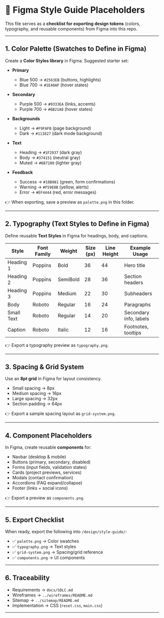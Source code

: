 # 🎨 Figma Style Guide Placeholders

This file serves as a **checklist for exporting design tokens** (colors, typography, and reusable components) from Figma into this repo.

---

## 1. Color Palette (Swatches to Define in Figma)

Create a **Color Styles library** in Figma. Suggested starter set:

- **Primary**  
  - Blue 500 → `#2563EB` (buttons, highlights)  
  - Blue 700 → `#1E40AF` (hover states)  

- **Secondary**  
  - Purple 500 → `#9333EA` (links, accents)  
  - Purple 700 → `#6B21A8` (hover states)  

- **Backgrounds**  
  - Light → `#F9FAFB` (page background)  
  - Dark → `#111827` (dark mode background)  

- **Text**  
  - Heading → `#1F2937` (dark gray)  
  - Body → `#374151` (neutral gray)  
  - Muted → `#6B7280` (lighter gray)  

- **Feedback**  
  - Success → `#10B981` (green, form confirmations)  
  - Warning → `#F59E0B` (yellow, alerts)  
  - Error → `#EF4444` (red, error messages)  

👉 When exporting, save a preview as `palette.png` in this folder.

---

## 2. Typography (Text Styles to Define in Figma)

Define reusable **Text Styles** in Figma for headings, body, and captions.

| Style        | Font Family        | Weight   | Size (px) | Line Height | Example Usage          |
|--------------|--------------------|----------|-----------|-------------|------------------------|
| Heading 1    | Poppins            | Bold     | 36        | 44          | Hero title             |
| Heading 2    | Poppins            | SemiBold | 28        | 36          | Section headers        |
| Heading 3    | Poppins            | Medium   | 22        | 30          | Subheaders             |
| Body         | Roboto             | Regular  | 16        | 24          | Paragraphs             |
| Small Text   | Roboto             | Regular  | 14        | 20          | Secondary info, labels |
| Caption      | Roboto             | Italic   | 12        | 16          | Footnotes, tooltips    |

👉 Export a typography preview as `typography.png`.

---

## 3. Spacing & Grid System

Use an **8pt grid** in Figma for layout consistency.

- Small spacing → 8px  
- Medium spacing → 16px  
- Large spacing → 32px  
- Section padding → 64px  

👉 Export a sample spacing layout as `grid-system.png`.

---

## 4. Component Placeholders

In Figma, create reusable **components** for:

- Navbar (desktop & mobile)  
- Buttons (primary, secondary, disabled)  
- Forms (input fields, validation states)  
- Cards (project previews, services)  
- Modals (contact confirmation)  
- Accordions (FAQ expand/collapse)  
- Footer (links + social icons)  

👉 Export a preview as `components.png`.

---

## 5. Export Checklist

When ready, export the following into `/design/style-guide/`:

- ✅ `palette.png` → Color swatches  
- ✅ `typography.png` → Text styles  
- ✅ `grid-system.png` → Spacing/grid reference  
- ✅ `components.png` → UI components  

---

## 6. Traceability

- Requirements → `docs/SDLC.md`  
- Wireframes → `../wireframes/README.md`  
- Sitemap → `../sitemap/README.md`  
- Implementation → CSS (`reset.css`, `main.css`)  

---
